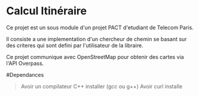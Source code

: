 # Calcul Itinéraire

Ce projet est un sous module d'un projet PACT d'etudiant de Telecom Paris.

Il consiste a une implementation d'un chercheur de chemin se basant sur des criteres qui sont defini par l'utilisateur de la libraire.

Ce projet communique avec OpenStreetMap pour obtenir des cartes via l'API Overpass.

#Dependances

>Avoir un compilateur C++ installer (gcc ou g++)
>Avoir curl installe
